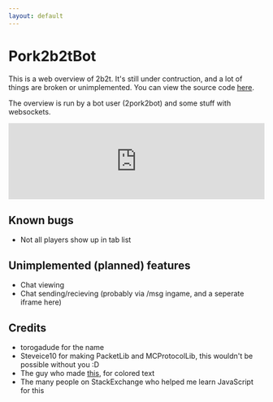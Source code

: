 ```yaml
---
layout: default
---
```


# Pork2b2tBot

This is a web overview of 2b2t. It's still under contruction, and a lot of things are broken or unimplemented. You can view the source code [here](https://github.com/DaMatrix/Pork2b2tBot).

The overview is run by a bot user (2pork2bot) and some stuff with websockets.

<iframe src="http://www.daporkchop.net/Pork2b2tBot/index.html" scrolling="no" style="border: 0; width: 100%;" id="chatframe"></iframe>

## Known bugs

- Not all players show up in tab list

## Unimplemented (planned) features

- Chat viewing
- Chat sending/recieving (probably via /msg ingame, and a seperate iframe here)

## Credits

- torogadude for the name
- Steveice10 for making PacketLib and MCProtocolLib, this wouldn't be possible without you :D
- The guy who made [this](http://stackoverflow.com/a/30313558), for colored text
- The many people on StackExchange who helped me learn JavaScript for this



<script type="application/javascript">function resizeIFrameToFitContent( iFrame ) { iFrame.height = iFrame.contentWindow.document.body.scrollHeight; }  window.setInterval(function(){ resizeIFrameToFitContent(document.getElementById("chatframe")) }, 50);</script>